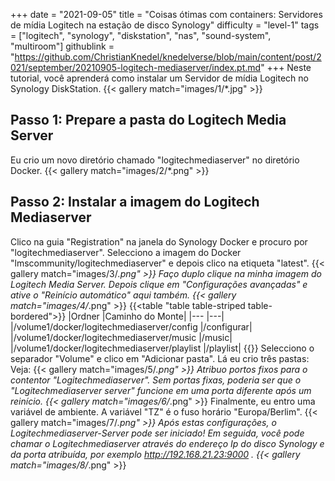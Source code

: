 +++
date = "2021-09-05"
title = "Coisas ótimas com containers: Servidores de mídia Logitech na estação de disco Synology"
difficulty = "level-1"
tags = ["logitech", "synology", "diskstation", "nas", "sound-system", "multiroom"]
githublink = "https://github.com/ChristianKnedel/knedelverse/blob/main/content/post/2021/september/20210905-logitech-mediaserver/index.pt.md"
+++
Neste tutorial, você aprenderá como instalar um Servidor de mídia Logitech no Synology DiskStation.
{{< gallery match="images/1/*.jpg" >}}

## Passo 1: Prepare a pasta do Logitech Media Server
Eu crio um novo diretório chamado "logitechmediaserver" no diretório Docker.
{{< gallery match="images/2/*.png" >}}

## Passo 2: Instalar a imagem do Logitech Mediaserver
Clico na guia "Registration" na janela do Synology Docker e procuro por "logitechmediaserver". Selecciono a imagem do Docker "lmscommunity/logitechmediaserver" e depois clico na etiqueta "latest".
{{< gallery match="images/3/*.png" >}}
Faço duplo clique na minha imagem do Logitech Media Server. Depois clique em "Configurações avançadas" e ative o "Reinício automático" aqui também.
{{< gallery match="images/4/*.png" >}}
{{<table "table table-striped table-bordered">}}
|Ordner |Caminho do Monte|
|--- |---|
|/volume1/docker/logitechmediaserver/config |/configurar|
|/volume1/docker/logitechmediaserver/music |/music|
|/volume1/docker/logitechmediaserver/playlist |/playlist|
{{</table>}}
Selecciono o separador "Volume" e clico em "Adicionar pasta". Lá eu crio três pastas: Veja:
{{< gallery match="images/5/*.png" >}}
Atribuo portos fixos para o contentor "Logitechmediaserver". Sem portas fixas, poderia ser que o "Logitechmediaserver server" funcione em uma porta diferente após um reinício.
{{< gallery match="images/6/*.png" >}}
Finalmente, eu entro uma variável de ambiente. A variável "TZ" é o fuso horário "Europa/Berlim".
{{< gallery match="images/7/*.png" >}}
Após estas configurações, o Logitechmediaserver-Server pode ser iniciado! Em seguida, você pode chamar o Logitechmediaserver através do endereço Ip do disco Synology e da porta atribuída, por exemplo http://192.168.21.23:9000 .
{{< gallery match="images/8/*.png" >}}
